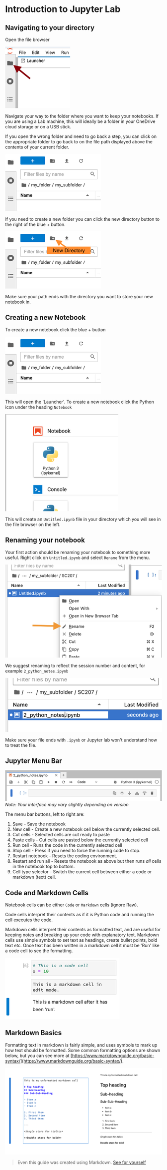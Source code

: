 # Introduction to Jupyter Lab
## Navigating to your directory

Open the file browser

![Alt text](images/file_browser_button.png)

Navigate your way to the folder where you want to keep your notebooks. If you are using a Lab machine, this will ideally be a folder in your OneDrive cloud storage or on a USB stick.

If you open the wrong folder and need to go back a step, you can click on the appropriate folder to go back to on the file path displayed above the contents of your current folder.

![Alt text](images/file_path.png)

If you need to create a new folder you can click the new directory button to the right of the blue + button.

![Alt text](images/new_dir.png)

Make sure your path ends with the directory you want to store your new notebook in.

## Creating a new Notebook
To create a new notebook click the blue + button

![Alt text](images/file_path.png)

This will open the 'Launcher'. To create a new notebook click the Python icon under the heading `Notebook`

![Alt text](images/jupyter_new-notebook.png)

This will create an `Untitled.ipynb` file in your directory which you will see in the file browser on the left.

## Renaming your notebook
Your first action should be renaming your notebook to something more useful. Right click on `Untitled.ipynb` and select `Rename` from the menu.

![Alt text](images/rename_submenu.png)

We suggest renaming to reflect the session number and content, for example `2_python_notes.ipynb`

![Alt text](images/renaming.png)

Make sure your file ends with `.ipynb` or Jupyter lab won't understand how to treat the file.


## Jupyter Menu Bar
![Alt text](images/jupyter_bar.png)
*Note: Your interface may vary slightly depending on version*

The menu bar buttons, left to right are:
1. Save - Save the notebook
2. New cell - Create a new notebook cell below the currently selected cell.
3. Cut cells - Selected cells are cut ready to paste
4. Paste cells - Cut cells are pasted below the currently selected cell
5. Run cell - Runs the code in the currently selected cell
6. Stop cell - Press if you need to force the running code to stop.
7. Restart notebook - Resets the coding environment.
8. Restart and run all - Resets the notebook as above but then runs *all* cells in the notebook top to bottom.
9. Cell type selector - Switch the current cell between either a code or markdown (text) cell.

## Code and Markdown Cells
Notebook cells can be either `Code` or `Markdown` cells (ignore Raw).

Code cells interpret their contents as if it is Python code and running the cell executes the code.

Markdown cells interpret their contents as formatted text, and are useful for keeping notes and breaking up your code with explanatory text. Markdown cells use simple symbols to set text as headings, create bullet points, bold text etc. Once text has been written in a markdown cell it must be 'Run' like a code cell to see the formatting.

![Alt text](images/markdown_cell.png)

## Markdown Basics
Formatting text in markdown is fairly simple, and uses symbols to mark up how text should be formatted. Some common formatting options are shown below, but you can see more at [https://www.markdownguide.org/basic-syntax/](https://www.markdownguide.org/basic-syntax/).

![Alt text](images/markdown.png)

> Even this guide was created using Markdown. [See for yourself]()